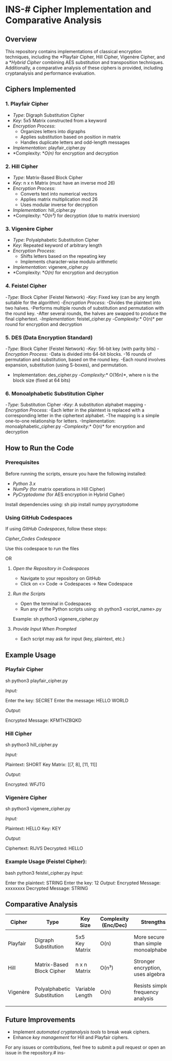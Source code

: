 # INS-# Cipher Implementation and Comparative Analysis

## Overview
This repository contains implementations of classical encryption techniques, including the *Playfair Cipher, Hill Cipher, Vigenère Cipher, and a **Hybrid Cipher* combining AES substitution and transposition techniques. Additionally, a comparative analysis of these ciphers is provided, including cryptanalysis and performance evaluation.

## Ciphers Implemented

### 1. Playfair Cipher
- *Type*: Digraph Substitution Cipher
- *Key*: 5x5 Matrix constructed from a keyword
- *Encryption Process*:
  - Organizes letters into digraphs
  - Applies substitution based on position in matrix
  - Handles duplicate letters and odd-length messages
- *Implementation*: playfair_cipher.py
- *Complexity: **O(n)* for encryption and decryption

### 2. Hill Cipher
- *Type*: Matrix-Based Block Cipher
- *Key*: n x n Matrix (must have an inverse mod 26)
- *Encryption Process*:
  - Converts text into numerical vectors
  - Applies matrix multiplication mod 26
  - Uses modular inverse for decryption
- *Implementation*: hill_cipher.py
- *Complexity: **O(n³)* for decryption (due to matrix inversion)

### 3. Vigenère Cipher
- *Type*: Polyalphabetic Substitution Cipher
- *Key*: Repeated keyword of arbitrary length
- *Encryption Process*:
  - Shifts letters based on the repeating key
  - Implements character-wise modulo arithmetic
- *Implementation*: vigenere_cipher.py
- *Complexity: **O(n)* for encryption and decryption
### 4. Feistel Cipher
-*Type*: Block Cipher (Feistel Network)
-*Key*: Fixed key (can be any length suitable for the algorithm)
-*Encryption Process*:
   -Divides the plaintext into two halves.
   -Performs multiple rounds of substitution and permutation with the round key.
   -After several rounds, the halves are swapped to produce the final ciphertext.
-*Implementation*: feistel_cipher.py
-*Complexity:** O(n)* per round for encryption and decryption
### 5. DES (Data Encryption Standard)
-*Type*: Block Cipher (Feistel Network)
-*Key*: 56-bit key (with parity bits)
-*Encryption Process*:
   -Data is divided into 64-bit blocks.
   -16 rounds of permutation and substitution, based on the round key. 
   -Each round involves expansion, substitution (using S-boxes), and permutation.
   - Implementation: des_cipher.py
-*Complexity:** O(16n)*, where n is the block size (fixed at 64 bits)

### 6. Monoalphabetic Substitution Cipher
-*Type*: Substitution Cipher
-*Key*: A substitution alphabet mapping
-*Encryption Process*:
   -Each letter in the plaintext is replaced with a corresponding letter in the ciphertext alphabet.
   -The mapping is a simple one-to-one relationship for letters.
   -Implementation: monoalphabetic_cipher.py
-*Complexity:** O(n)* for encryption and decryption

## How to Run the Code

### Prerequisites
Before running the scripts, ensure you have the following installed:
- *Python 3.x*
- *NumPy* (for matrix operations in Hill Cipher)
- *PyCryptodome* (for AES encryption in Hybrid Cipher)

Install dependencies using:
sh
pip install numpy pycryptodome


### Using GitHub Codespaces
If using *GitHub Codespaces*, follow these steps:

*Cipher_Codes Codespace*

Use this codespace to run the files

OR 

1. *Open the Repository in Codespaces*
   - Navigate to your repository on GitHub
   - Click on <> Code → Codespaces → New Codespace

2. *Run the Scripts*
   - Open the terminal in Codespaces
   - Run any of the Python scripts using:
     sh
     python3 <script_name>.py
     
   Example:
     sh
     python3 vigenere_cipher.py
     

3. *Provide Input When Prompted*
   - Each script may ask for input (key, plaintext, etc.)

## Example Usage

### Playfair Cipher
sh
python3 playfair_cipher.py

*Input:*

Enter the key: SECRET
Enter the message: HELLO WORLD

*Output:*

Encrypted Message: KFMTHZBQKD


### Hill Cipher
sh
python3 hill_cipher.py

*Input:*

Plaintext: SHORT
Key Matrix: [[7, 8], [11, 11]]

*Output:*

Encrypted: WFJTG


### Vigenère Cipher
sh
python3 vigenere_cipher.py

*Input:*

Plaintext: HELLO
Key: KEY

*Output:*

Ciphertext: RIJVS
Decrypted: HELLO
### Example Usage (Feistel Cipher):
bash
python3 feistel_cipher.py
*Input:*

Enter the plaintext: STRING
Enter the key: 12
*Output:*
Encrypted Message: xxxxxxxx
Decrypted Message: STRING





## Comparative Analysis
| Cipher       | Type                         | Key Size        | Complexity (Enc/Dec) | Strengths                        | Weaknesses |
|-------------|------------------------------|-----------------|----------------------|---------------------------------|------------|
| Playfair    | Digraph Substitution         | 5x5 Key Matrix  | O(n)                 | More secure than simple monoalphabetic | Still vulnerable to digraph analysis |
| Hill        | Matrix-Based Block Cipher    | n x n Matrix    | O(n³)                 | Stronger encryption, uses algebra | Requires invertible key matrix |
| Vigenère    | Polyalphabetic Substitution  | Variable Length | O(n)                  | Resists simple frequency analysis | Still breakable with Kasiski method |


## Future Improvements
- Implement *automated cryptanalysis tools* to break weak ciphers.
- Enhance *key management* for Hill and Playfair ciphers.


For any issues or contributions, feel free to submit a pull request or open an issue in the repository.# ins-

